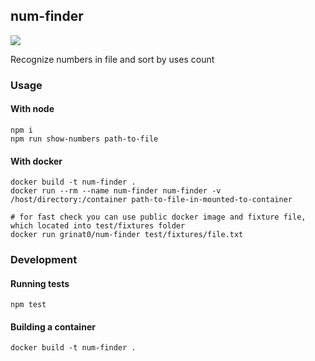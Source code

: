 ## num-finder
[![](https://img.shields.io/docker/cloud/build/grinat0/num-finder.svg?logo=docker)](https://hub.docker.com/r/grinat0/num-finder) 

Recognize numbers in file and sort by uses count

### Usage
#### With node
```
npm i
npm run show-numbers path-to-file
```

#### With docker
```
docker build -t num-finder .
docker run --rm --name num-finder num-finder -v /host/directory:/container path-to-file-in-mounted-to-container

# for fast check you can use public docker image and fixture file, which located into test/fixtures folder
docker run grinat0/num-finder test/fixtures/file.txt
```


### Development

#### Running tests

```
npm test
```

#### Building a container

```
docker build -t num-finder .
```
